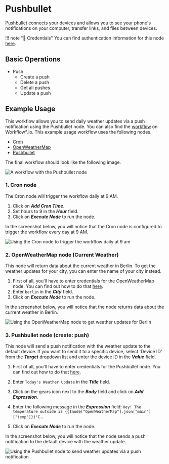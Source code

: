 # Pushbullet

[Pushbullet](https://www.pushbullet.com/) connects your devices and allows you to see your phone's notifications on your computer, transfer links, and files between devices.

!!! note "🔑 Credentials"
    You can find authentication information for this node [here](/workflow/integrations/credentials/pushbullet/).


## Basic Operations

* Push
    * Create a push
    * Delete a push
    * Get all pushes
    * Update a push

## Example Usage

This workflow allows you to send daily weather updates via a push notification using the Pushbullet node. You can also find the [workflow](https://n8n.io/workflows/740) on Workflow².io. This example usage workflow uses the following nodes.
- [Cron](/workflow/integrations/core-nodes/n8n-nodes-base.cron/)
- [OpenWeatherMap](/workflow/integrations/nodes/n8n-nodes-base.openWeatherMap/)
- [Pushbullet]()

The final workflow should look like the following image.

![A workflow with the Pushbullet node](/_images/integrations/nodes/pushbullet/workflow.png)

### 1. Cron node

The Cron node will trigger the workflow daily at 9 AM.

1. Click on ***Add Cron Time***.
2. Set hours to 9 in the ***Hour*** field.
3. Click on ***Execute Node*** to run the node.

In the screenshot below, you will notice that the Cron node is configured to trigger the workflow every day at 9 AM.

![Using the Cron node to trigger the workflow daily at 9 am](/_images/integrations/nodes/pushbullet/cron_node.png)

### 2. OpenWeatherMap node (Current Weather)

This node will return data about the current weather in Berlin. To get the weather updates for your city, you can enter the name of your city instead.

1. First of all, you'll have to enter credentials for the OpenWeatherMap node. You can find out how to do that [here](/workflow/integrations/credentials/openWeatherMap/).
2. Enter `berlin` in the ***City*** field.
3. Click on ***Execute Node*** to run the node.

In the screenshot below, you will notice that the node returns data about the current weather in Berlin.

![Using the OpenWeatherMap node to get weather updates for Berlin](/_images/integrations/nodes/pushbullet/openweathermap_node.png)

### 3. Pushbullet node (create: push)

This node will send a push notification with the weather update to the default device. If you want to send it to a specific device, select 'Device ID' from the ***Target*** dropdown list and enter the device ID in the ***Value*** field.

1. First of all, you'll have to enter credentials for the Pushbullet node. You can find out how to do that [here](/workflow/integrations/credentials/pushbullet/).
2. Enter `Today's Weather Update` in the ***Title*** field.
3. Click on the gears icon next to the ***Body*** field and click on ***Add Expression***.

4. Enter the following message in the ***Expression*** field: `Hey! The temperature outside is {{$node["OpenWeatherMap"].json["main"]["temp"]}}°C.`.
5. Click on ***Execute Node*** to run the node.


In the screenshot below, you will notice that the node sends a push notification to the default device with the weather update.

![Using the Pushbullet node to send weather updates via a push notification](/_images/integrations/nodes/pushbullet/pushbullet_node.png)
